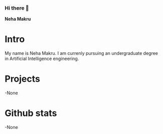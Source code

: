 ### Hi there 👋
**Neha Makru** 
# Intro 
My name is Neha Makru. 
I am currenly pursuing an undergraduate degree in Artificial Intelligence engineering.

<!--# Skills
1. For frontend, I use html, css.
2. For backend, I am comfortable in using Python and Mysql.-->

# Projects 
-None

# Github stats 
-None 
#
